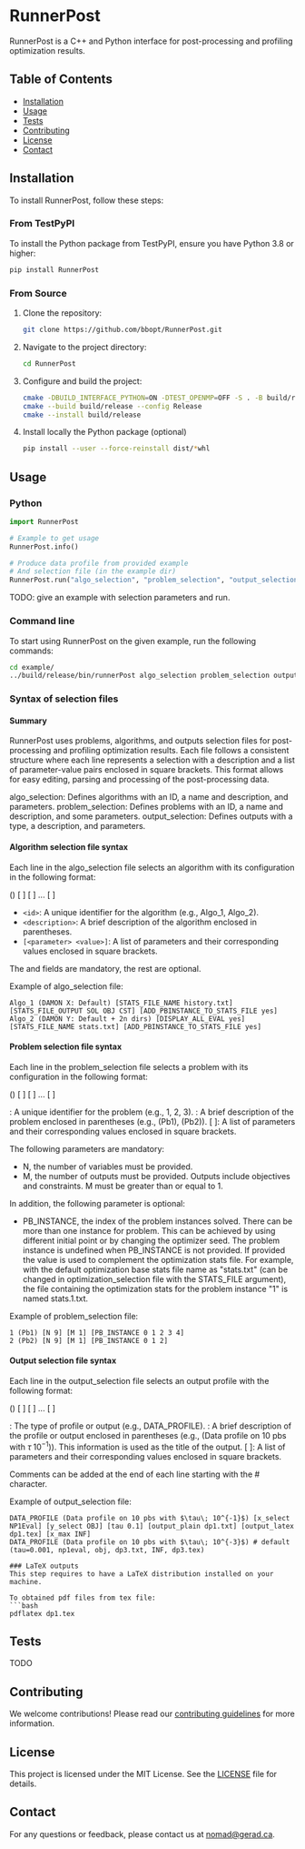 # RunnerPost
RunnerPost is a C++ and Python interface for post-processing and profiling optimization results.

## Table of Contents

- [Installation](#installation)
- [Usage](#usage)
- [Tests](#tests)
- [Contributing](#contributing)
- [License](#license)
- [Contact](#contact)


## Installation

To install RunnerPost, follow these steps:

### From TestPyPI

To install the Python package from TestPyPI, ensure you have Python 3.8 or higher:

```sh
pip install RunnerPost
```

### From Source

1. Clone the repository:
    ```bash
    git clone https://github.com/bbopt/RunnerPost.git
    ```
2. Navigate to the project directory:
    ```bash
    cd RunnerPost
    ```
3. Configure and build the project:
    ```bash
    cmake -DBUILD_INTERFACE_PYTHON=ON -DTEST_OPENMP=OFF -S . -B build/release
    cmake --build build/release --config Release
    cmake --install build/release
    ```

4. Install locally the Python package (optional)
    ```bash
    pip install --user --force-reinstall dist/*whl
    ```

## Usage

### Python

```python
import RunnerPost

# Example to get usage
RunnerPost.info()

# Produce data profile from provided example
# And selection file (in the example dir)
RunnerPost.run("algo_selection", "problem_selection", "output_selection")

```

TODO: give an example with selection parameters and run.

### Command line

To start using RunnerPost on the given example, run the following commands:
```bash
cd example/
../build/release/bin/runnerPost algo_selection problem_selection output_selection
```

### Syntax of selection files

#### Summary

RunnerPost uses problems, algorithms, and outputs selection files for post-processing and profiling optimization results.
Each file follows a consistent structure where each line represents a selection with a description and a list of parameter-value pairs enclosed in square brackets. This format allows for easy editing, parsing and processing of the post-processing data.

algo_selection: Defines algorithms with an ID, a name and description, and parameters.
problem_selection: Defines problems with an ID, a name and description, and some parameters.
output_selection: Defines outputs with a type, a description, and parameters.

#### Algorithm selection file syntax
Each line in the algo_selection file selects an algorithm with its configuration in the following format:

<id> (<description>) [<parameter1> <value1>] [<parameter2> <value2>] ... [<parameterN> <valueN>]

- `<id>`: A unique identifier for the algorithm (e.g., Algo_1, Algo_2).
- `<description>`: A brief description of the algorithm enclosed in parentheses.
- `[<parameter> <value>]`: A list of parameters and their corresponding values enclosed in square brackets.

The <id> and <description> fields are mandatory, the rest are optional.

Example of algo_selection file:
```
Algo_1 (DAMON X: Default) [STATS_FILE_NAME history.txt][STATS_FILE_OUTPUT SOL OBJ CST] [ADD_PBINSTANCE_TO_STATS_FILE yes]
Algo_2 (DAMON Y: Default + 2n dirs) [DISPLAY_ALL_EVAL yes] [STATS_FILE_NAME stats.txt] [ADD_PBINSTANCE_TO_STATS_FILE yes]
````

#### Problem selection file syntax
Each line in the problem_selection file selects a problem with its configuration in the following format:

<id> (<description>) [<parameter1> <value1>] [<parameter2> <value2>] ... [<parameterN> <valueN>]

<id>: A unique identifier for the problem (e.g., 1, 2, 3).
<description>: A brief description of the problem enclosed in parentheses (e.g., (Pb1), (Pb2)).
[<parameter> <value>]: A list of parameters and their corresponding values enclosed in square brackets.

The following parameters are mandatory:
- N, the number of variables must be provided. 
- M, the number of outputs must be provided. Outputs include objectives and constraints. M must be greater than or equal to 1.

In addition, the following parameter is optional:

- PB_INSTANCE, the index of the problem instances solved. There can be more than one instance for problem. This can be achieved by using different initial point or by changing the optimizer seed. The problem instance is undefined when PB_INSTANCE is not provided. If provided the value is used to complement the optimization stats file. 
For example, with the default optimization base stats file name as "stats.txt" (can be changed in optimization_selection file with the STATS_FILE argument), the file containing the optimization stats for the problem instance "1" is named stats.1.txt.

Example of problem_selection file:
```
1 (Pb1) [N 9] [M 1] [PB_INSTANCE 0 1 2 3 4]
2 (Pb2) [N 9] [M 1] [PB_INSTANCE 0 1 2]
```

#### Output selection file syntax
Each line in the output_selection file selects an output profile with the following format:

<type> (<description>) [<parameter1> <value1>] [<parameter2> <value2>] ... [<parameterN> <valueN>]

<type>: The type of profile or output (e.g., DATA_PROFILE).
<description>: A brief description of the profile or output enclosed in parentheses (e.g., (Data profile on 10 pbs with $\tau\; 10^{-1}$)). This information is used as the title of the output.
[<parameter> <value>]: A list of parameters and their corresponding values enclosed in square brackets.

Comments can be added at the end of each line starting with the # character.

Example of output_selection file:
```
DATA_PROFILE (Data profile on 10 pbs with $\tau\; 10^{-1}$) [x_select NP1Eval] [y_select OBJ] [tau 0.1] [output_plain dp1.txt] [output_latex dp1.tex] [x_max INF]
DATA_PROFILE (Data profile on 10 pbs with $\tau\; 10^{-3}$) # default (tau=0.001, np1eval, obj, dp3.txt, INF, dp3.tex)

### LaTeX outputs
This step requires to have a LaTeX distribution installed on your machine.

To obtained pdf files from tex file:
```bash
pdflatex dp1.tex
```

## Tests
TODO

## Contributing

We welcome contributions! Please read our [contributing guidelines](CONTRIBUTING.md) for more information.


## License

This project is licensed under the MIT License. See the [LICENSE](LICENSE) file for details.

## Contact

For any questions or feedback, please contact us at nomad@gerad.ca.
